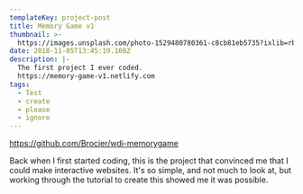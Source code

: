 ```yaml
---
templateKey: project-post
title: Memory Game v1
thumbnail: >-
  https://images.unsplash.com/photo-1529480780361-c8cb81eb5735?ixlib=rb-1.2.1&ixid=eyJhcHBfaWQiOjEyMDd9&auto=format&fit=crop&w=1534&q=80
date: 2018-11-05T13:45:19.108Z
description: |-
  The first project I ever coded.
  https://memory-game-v1.netlify.com
tags:
  - Test
  - create
  - please
  - ignore
---
```


https://github.com/Brocier/wdi-memorygame

Back when I first started coding, this is the project that convinced me that I could make interactive websites. It's so simple, and not much to look at, but working through the tutorial to create this showed me it was possible.
